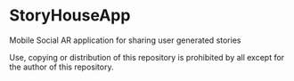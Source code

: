 # StoryHouseApp
Mobile Social AR application for sharing user generated stories

Use, copying or distribution of this repository is prohibited by all except for the author of this repository.
